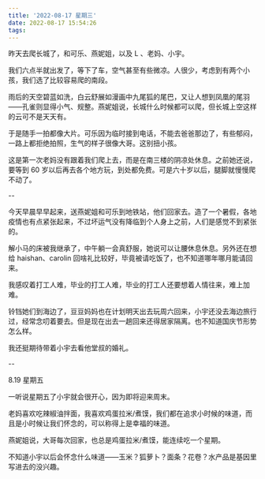 ```yaml
---
title: '2022-08-17 星期三'
date: 2022-08-17 15:54:26
tags:
---
```


昨天去爬长城了，和可乐、燕妮姐，以及 L 、老妈、小宇。

我们六点半就出发了，等下了车，空气甚至有些微凉。人很少，考虑到有两个小孩，我们选了比较容易爬的南段。

雨后的天空碧蓝如洗，白云舒展如漫画中九尾狐的尾巴，又让人想到凤凰的尾羽——孔雀则显得小气、规整。燕妮姐说，长城什么时候都可以爬，但长城上空这样的云可不是天天有。

于是随手一拍都像大片。可乐因为临时接到电话，不能去爸爸那边了，有些郁闷，一路上都拒绝拍照，生气的样子很像大哥。这别扭小孩。

这是第一次老妈没有跟着我们爬上去，而是在南三楼的阴凉处休息。之前她还说，要等到 60 岁以后再去各个地方玩，到处都免费。可是六十岁以后，腿脚就慢慢爬不动了。

--

今天早晨早早起来，送燕妮姐和可乐到地铁站，他们回家去。造了一个暑假，各地疫情也有点紧张起来，不过坏运气没有降临到个人身上之前，人们是感觉不到紧张的。

解小马的床被我继承了，中午躺一会真舒服，她说可以让腰休息休息。另外还在想给 haishan、carolin 回啥礼比较好，毕竟被请吃饭了，也不知道哪年哪月能请回来。

我感叹着打工人难，毕业的打工人难，毕业的打工人还要想着人情往来，难上加难。

铃铛她们到海边了，豆豆妈妈也在计划明天出去玩周六回来，小宇还没去海边旅行过，经常念叨着要去。但是现在出去一趟回来还得居家隔离。也不知道国庆节形势怎么样。

我还挺期待带着小宇去看他堂叔的婚礼。

--

8.19 星期五

一听说星期五了小宇就会很开心，因为即将迎来周末。

老妈喜欢吃辣椒油拌面，我喜欢鸡蛋拉米/煮馍，我们都在追求小时候的味道，而且是小时候让我们怀念的，可以称得上是幸福的味道。

燕妮姐说，大哥每次回家，也总是鸡蛋拉米/煮馍，能连续吃一个星期。

不知道小宇以后会怀念什么味道——玉米？狐萝卜？面条？花卷？水产品是基因里写进去的没兴趣。

